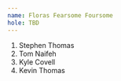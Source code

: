 ```yaml
---
name: Floras Fearsome Foursome
hole: TBD
---
```


1. Stephen Thomas
2. Tom Naifeh
3. Kyle Covell
4. Kevin Thomas